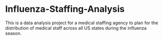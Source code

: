 # Influenza-Staffing-Analysis
This is a data analysis project for a medical staffing agency to plan for the distribution of medical staff across all US states during the influenza season.
